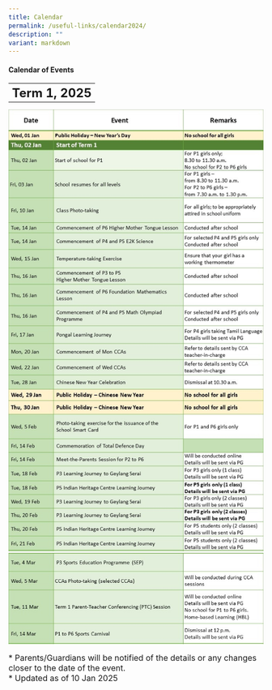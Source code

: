 ```yaml
---
title: Calendar
permalink: /useful-links/calendar2024/
description: ""
variant: markdown
---
```

#### **Calendar of Events**

<table>
	<tbody><tr>
		<th><font size="5">  
     Term 1, 2025
 </font></th>
</tr>
</tbody></table>

![](/images/Calendar%202025/t1_2025_01.jpg)
![](/images/Calendar%202025/t1_2025_02.jpg)
		
<font size="3">  
      * Parents/Guardians will be notified of the details or any changes closer to the date of the event.
</font><font size="3"><br>
</font><font size="3">
			* Updated as of 10 Jan 2025
</font><table>
	<tbody>
		<tr>
		</tr><tr></tr>
</tbody></table>